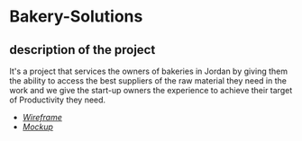 # Bakery-Solutions
## description of the project 
It's a project that services the owners of bakeries in Jordan by giving them the ability to access the best suppliers of the raw material they need in the work and we give the start-up owners the experience to achieve their target of Productivity they need.

- [*Wireframe*](https://www.figma.com/file/RqGdhhwnjdzLD4un9b7fyT/Bakery-Solutions?node-id=0%3A1&t=ZxQ6zDEE9EZl6E1q-1)
- [*Mockup*](https://www.figma.com/file/RqGdhhwnjdzLD4un9b7fyT/Bakery-Solutions?node-id=2%3A4&t=ZxQ6zDEE9EZl6E1q-1)